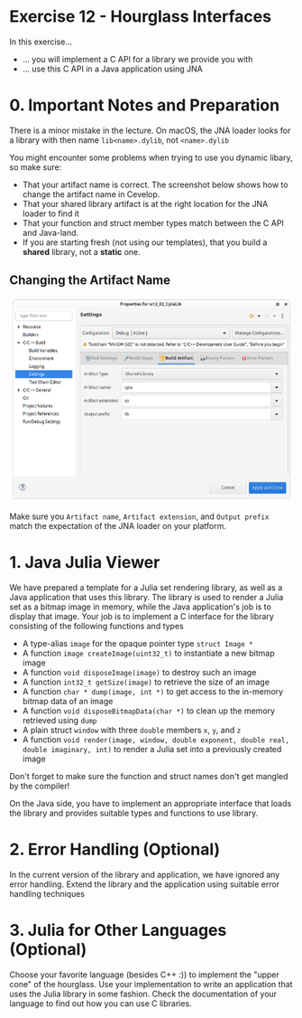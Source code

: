 # Exercise 12 - Hourglass Interfaces

In this exercise...

* ... you will implement a C API for a library we provide you with
* ... use this C API in a Java application using JNA


# 0. Important Notes and Preparation

There is a minor mistake in the lecture.
On macOS, the JNA loader looks for a library with then name `lib<name>.dylib`, not `<name>.dylib`

You might encounter some problems when trying to use you dynamic libary, so make sure:

* That your artifact name is correct. The screenshot below shows how to change the artifact name in Cevelop.
* That your shared library artifact is at the right location for the JNA loader to find it
* That your function and struct member types match between the C API and Java-land.
* If you are starting fresh (not using our templates), that you build a **shared** library, not a **static** one.

## Changing the Artifact Name

![C++ Artifact Settings](artifact_name.png)

Make sure you `Artifact name`, `Artifact extension`, and `Output prefix` match the expectation of the JNA loader on your platform.

# 1. Java Julia Viewer

We have prepared a template for a Julia set rendering library, as well as a Java application that uses this library.
The library is used to render a Julia set as a bitmap image in memory, while the Java application's job is to display that image.
Your job is to implement a C interface for the library consisting of the following functions and types

* A type-alias `image` for the opaque pointer type `struct Image *`
* A function `image createImage(uint32_t)` to instantiate a new bitmap image
* A function `void disposeImage(image)` to destroy such an image
* A function `int32_t getSize(image)` to retrieve the size of an image
* A function `char * dump(image, int *)` to get access to the in-memory bitmap data of an image
* A function `void disposeBitmapData(char *)` to clean up the memory retrieved using `dump`
* A plain struct `window` with three `double` members `x`, `y`, and `z`
* A function `void render(image, window, double exponent, double real, double imaginary, int)` to render a Julia set into a previously created image

Don't forget to make sure the function and struct names don't get mangled by the compiler!

On the Java side, you have to implement an appropriate interface that loads the library and provides suitable types and functions to use library.

# 2. Error Handling (Optional)

In the current version of the library and application, we have ignored any error handling.
Extend the library and the application using suitable error handling techniques

# 3. Julia for Other Languages (Optional)

Choose your favorite language (besides C++ :)) to implement the "upper cone" of the hourglass.
Use your implementation to write an application that uses the Julia library in some fashion.
Check the documentation of your language to find out how you can use C libraries.
